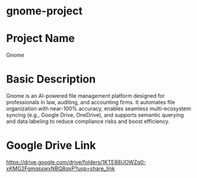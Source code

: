 # gnome-project

# Project Name
Gnome

# Basic Description
Gnome is an AI-powered file management platform designed for professionals in law, auditing, and accounting firms. It automates file organization with near-100% accuracy, enables seamless multi-ecosystem syncing (e.g., Google Drive, OneDrive), and supports semantic querying and data labeling to reduce compliance risks and boost efficiency.

# Google Drive Link
https://drive.google.com/drive/folders/1KTE88UOWZq0-xKMG2FgmqsswxNBQ8qxP?usp=share_link
